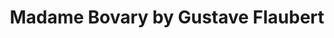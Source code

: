---
title: Madame Bovary by Gustave Flaubert
categories: [Fiction Literature,Fantasy Novel]
tags: [Fiction Literature,Novel,France,⭐⭐⭐⭐⭐⭐⭐⭐☆☆ 8/10]
---